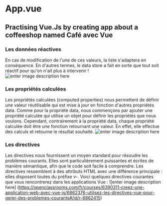 # App.vue

## Practising Vue.Js by creating app about a coffeeshop named Café avec Vue

### Les données réactives
En cas de modification de l'une de ces valeurs, la liste s'adaptera en conséquence. En d'autres termes, le data store a fait en sorte que tout soit réactif pour qu'on n'ait plus à intervenir !                                                     
![enter image description here](https://zupimages.net/up/20/43/yjb9.png)

### Les propriétés calculées
Les propriétés calculées (computed properties) nous permettent de définir une valeur réutilisable qui est mise à jour en fonction d'autres propriétés  data. Comme pour la propriété  data, nous commençons par ajouter une propriété  calculée  qui utilise un objet pour définir les propriétés que nous voulons. Cependant, contrairement à la propriété  data, chaque propriété calculée doit être une fonction retournant une valeur. En effet, elle effectue des calculs et retourne le résultat souhaité.
![enter image description here](https://zupimages.net/up/20/43/23v7.png)

### Les directives
Les directives nous fournissent un moyen standard pour résoudre les problèmes courants. Elles sont particulièrement puissantes et écrites de manière sémantique, afin que le code soit facile à comprendre. Les directives ressemblent à des attributs HTML avec une différence principale : elles disposent toutes du préfixe  v-. Voici quelques directives courantes que vous rencontrerez dans les applications Vue : 
![enter image description here] (https://openclassrooms.com/fr/courses/6390311-creez-une-application-web-avec-vue-js/6862376-utilisez-les-directives-vue-pour-gerer-des-problemes-courants#/id/r-6862415)
